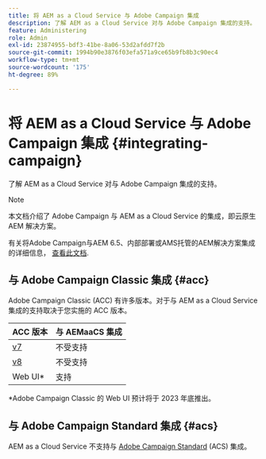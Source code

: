 ```yaml
---
title: 将 AEM as a Cloud Service 与 Adobe Campaign 集成
description: 了解 AEM as a Cloud Service 对与 Adob​e Campaign 集成的支持。
feature: Administering
role: Admin
exl-id: 23874955-bdf3-41be-8a06-53d2afdd7f2b
source-git-commit: 1994b90e3876f03efa571a9ce65b9fb8b3c90ec4
workflow-type: tm+mt
source-wordcount: '175'
ht-degree: 89%

---
```



# 将 AEM as a Cloud Service 与 Adobe Campaign 集成 {#integrating-campaign}

了解 AEM as a Cloud Service 对与 Adob&#x200B;e Campaign 集成的支持。

>[!NOTE]
>
>本文档介绍了 Adob&#x200B;e Campaign 与 AEM as a Cloud Service 的集成，即云原生 AEM 解决方案。
>
>有关将Adobe Campaign与AEM 6.5、内部部署或AMS托管的AEM解决方案集成的详细信息， [查看此文档](https://experienceleague.adobe.com/docs/experience-manager-65/administering/integration/campaign.html).

## 与 Adobe Campaign Classic 集成 {#acc}

Adob&#x200B;e Campaign Classic (ACC) 有许多版本。对于与 AEM as a Cloud Service 集成的支持取决于您实施的 ACC 版本。

| ACC 版本 | 与 AEMaaCS 集成 |
|---|---|
| [v7](https://experienceleague.adobe.com/docs/campaign-classic.html) | 不受支持 |
| [v8](https://experienceleague.adobe.com/docs/campaign-v8.html) | 不受支持 |
| Web UI* | 支持 |

*Adobe Campaign Classic 的 Web UI 预计将于 2023 年底推出。

## 与 Adob&#x200B;e Campaign Standard 集成 {#acs}

AEM as a Cloud Service 不支持与 [Adobe Campaign Standard](https://experienceleague.adobe.com/docs/campaign-standard.html) (ACS) 集成。
